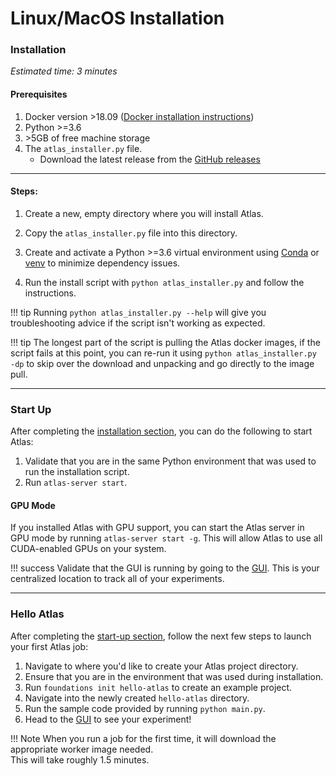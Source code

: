 # Linux/MacOS Installation

### Installation

*Estimated time: 3 minutes*

#### Prerequisites

 1. Docker version \>18.09 ([Docker installation instructions](https://docs.docker.com/install/))
 2. Python \>=3.6
 3. \>5GB of free machine storage
 4. The `atlas_installer.py` file.
    - Download the latest release from the [GitHub releases](https://github.com/dessa-research/atlas/releases)

---

#### Steps:

 1. Create a new, empty directory where you will install Atlas.

 2. Copy the `atlas_installer.py` file into this directory.

 3. Create and activate a Python \>=3.6 virtual environment using 
 [Conda](https://docs.conda.io/projects/conda/en/latest/user-guide/tasks/manage-environments.html#creating-an-environment-with-commands)
 or [venv](https://packaging.python.org/guides/installing-using-pip-and-virtual-environments/)
 to minimize dependency issues.

 4. Run the install script with `python atlas_installer.py` and follow the instructions. 

!!! tip 
    Running `python atlas_installer.py --help` will give you troubleshooting advice if the script isn't working as expected.


!!! tip
    The longest part of the script is pulling the Atlas docker images, if the script fails at this point, 
    you can re-run it using `python atlas_installer.py -dp` to skip over the download and unpacking and go directly to the image pull.

---

### Start Up

After completing the [installation section](#installation), you can do the following to start Atlas:

 1. Validate that you are in the same Python environment that was used to run the installation script.
 2. Run `atlas-server start`.
 
#### GPU Mode
If you installed Atlas with GPU support, you can start the Atlas server in GPU mode by running `atlas-server start -g`. This will allow Atlas to use all CUDA-enabled GPUs on your system.  
 
!!! success
    Validate that the GUI is running by going to the [GUI](http://localhost:5555). This is your centralized location to track all of your experiments.

---

### Hello Atlas

After completing the [start-up section](#start-up), follow the next few steps to launch your first Atlas job:

 1. Navigate to where you'd like to create your Atlas project directory.
 2. Ensure that you are in the environment that was used during installation.
 2. Run `foundations init hello-atlas` to create an example project.
 3. Navigate into the newly created `hello-atlas` directory.
 4. Run the sample code provided by running `python main.py`.
 5. Head to the [GUI](http://localhost:5555/projects) to see your experiment!


!!! Note
    When you run a job for the first time, it will download the appropriate worker image needed. <br>This will take roughly 1.5 minutes.
